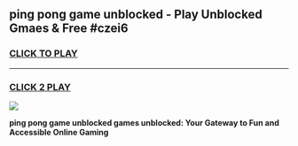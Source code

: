 
## ping pong game unblocked - Play Unblocked Gmaes & Free #czei6
<h3>
<a href="https://news.freeplayer.one?title=ping_pong_game_unblocked&ref=03M">CLICK TO PLAY</a></h3>
<hr>

<h3>
<a href="https://news.freeplayer.one?title=ping_pong_game_unblocked&ref=03M">CLICK 2 PLAY</a>
  
</h3>

<a href="https://news.freeplayer.one?title=ping_pong_game_unblocked&ref=03M"><img src="https://clearcache.store/games.png"></a>


**ping pong game unblocked games unblocked: Your Gateway to Fun and Accessible Online Gaming**
